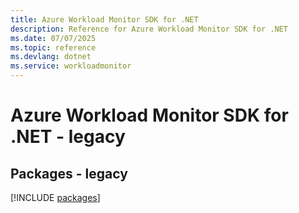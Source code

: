```yaml
---
title: Azure Workload Monitor SDK for .NET
description: Reference for Azure Workload Monitor SDK for .NET
ms.date: 07/07/2025
ms.topic: reference
ms.devlang: dotnet
ms.service: workloadmonitor
---
```

# Azure Workload Monitor SDK for .NET - legacy
## Packages - legacy
[!INCLUDE [packages](workload-monitor-index.md)]